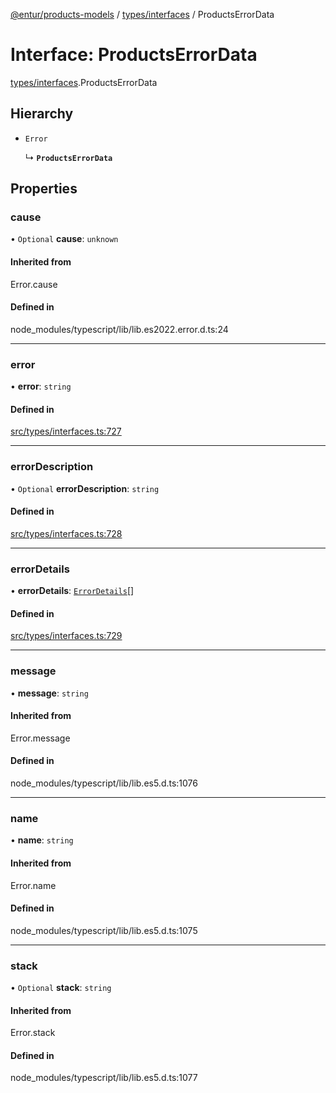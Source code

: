 [@entur/products-models](../README.md) / [types/interfaces](../modules/types_interfaces.md) / ProductsErrorData

# Interface: ProductsErrorData

[types/interfaces](../modules/types_interfaces.md).ProductsErrorData

## Hierarchy

- `Error`

  ↳ **`ProductsErrorData`**

## Properties

### cause

• `Optional` **cause**: `unknown`

#### Inherited from

Error.cause

#### Defined in

node_modules/typescript/lib/lib.es2022.error.d.ts:24

___

### error

• **error**: `string`

#### Defined in

[src/types/interfaces.ts:727](https://github.com/entur/products-models/blob/main/src/types/interfaces.ts#L727)

___

### errorDescription

• `Optional` **errorDescription**: `string`

#### Defined in

[src/types/interfaces.ts:728](https://github.com/entur/products-models/blob/main/src/types/interfaces.ts#L728)

___

### errorDetails

• **errorDetails**: [`ErrorDetails`](../modules/types_types.md#errordetails)[]

#### Defined in

[src/types/interfaces.ts:729](https://github.com/entur/products-models/blob/main/src/types/interfaces.ts#L729)

___

### message

• **message**: `string`

#### Inherited from

Error.message

#### Defined in

node_modules/typescript/lib/lib.es5.d.ts:1076

___

### name

• **name**: `string`

#### Inherited from

Error.name

#### Defined in

node_modules/typescript/lib/lib.es5.d.ts:1075

___

### stack

• `Optional` **stack**: `string`

#### Inherited from

Error.stack

#### Defined in

node_modules/typescript/lib/lib.es5.d.ts:1077
